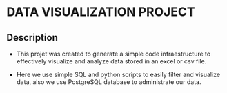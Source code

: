 # DATA VISUALIZATION PROJECT 

## Description
* This projet was created to generate a simple code infraestructure to effectively visualize and analyze data stored in an excel or csv file. 

* Here we use simple SQL and python scripts to easily filter and visualize data, also we use PostgreSQL database to administrate our data. 

